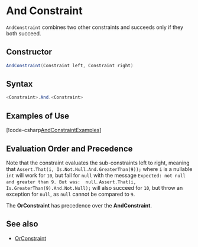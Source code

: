 # And Constraint

`AndConstraint` combines two other constraints and succeeds only if they both succeed.

## Constructor

```csharp
AndConstraint(Constraint left, Constraint right)
```

## Syntax

```csharp
<Constraint>.And.<Constraint>
```

## Examples of Use

[!code-csharp[AndConstraintExamples](~/snippets/Snippets.NUnit/ConstraintExamples.cs#AndConstraintExamples)]

## Evaluation Order and Precedence

Note that the constraint evaluates the sub-constraints left to right, meaning that `Assert.That(i,
Is.Not.Null.And.GreaterThan(9));` where `i` is a nullable `int` will work for `10`, but fail for `null` with the message
`Expected: not null and greater than 9. But was:  null`. `Assert.That(i, Is.GreaterThan(9).And.Not.Null);` will also
succeed for `10`, but throw an exception for `null`, as `null` cannot be compared to `9`.

The **OrConstraint** has precedence over the **AndConstraint**.

## See also

* [OrConstraint](OrConstraint.md)
